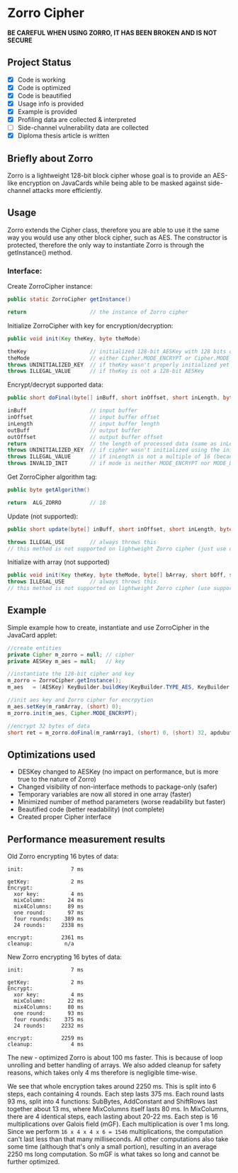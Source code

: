 # Zorro Cipher

**__BE CAREFUL WHEN USING ZORRO, IT HAS BEEN BROKEN AND IS NOT SECURE__**

## Project Status
- [x] Code is working
- [x] Code is optimized
- [x] Code is beautified
- [x] Usage info is provided
- [x] Example is provided
- [x] Profiling data are collected & interpreted
- [ ] Side-channel vulnerability data are collected
- [x] Diploma thesis article is written

## Briefly about Zorro
Zorro is a lightweight 128-bit block cipher whose goal is to provide an AES-like encryption on JavaCards
while being able to be masked against side-channel attacks more efficiently.

## Usage
Zorro extends the Cipher class, therefore you are able to use it the same way you would use any other block cipher, such as AES.
The constructor is protected, therefore the only way to instantiate Zorro is through the getInstance() method.
### Interface:
Create ZorroCipher instance:
````java
public static ZorroCipher getInstance()

return                    // the instance of Zorro cipher
````
Initialize ZorroCipher with key for encryption/decryption:
```` java
public void init(Key theKey, byte theMode)

theKey                    // initialized 128-bit AESKey with 128 bits of data
theMode                   // either Cipher.MODE_ENCRYPT or Cipher.MODE_DECRYPT
throws UNINITIALIZED_KEY  // if theKey wasn't properly initialized yet
throws ILLEGAL_VALUE      // if theKey is not a 128-bit AESKey
````
Encrypt/decrypt supported data:
````java
public short doFinal(byte[] inBuff, short inOffset, short inLength, byte[] outBuff, short outOffset)

inBuff                    // input buffer
inOffset                  // input buffer offset
inLength                  // input buffer length
outBuff                   // output buffer
outOffset                 // output buffer offset
return                    // the length of processed data (same as inLength if properly executed)
throws UNINITIALIZED_KEY  // if cipher wasn't initialized using the init() method.
throws ILLEGAL_VALUE      // if inLength is not a multiple of 16 (because Zorro is NOPAD)
throws INVALID_INIT       // if mode is neither MODE_ENCRYPT nor MODE_DECRYPT
````
Get ZorroCipher algorithm tag:
```` java
public byte getAlgorithm()

return  ALG_ZORRO         // 18
````
Update (not supported):
```` java
public short update(byte[] inBuff, short inOffset, short inLength, byte[] outBuff, short outOffset)

throws ILLEGAL_USE        // always throws this
// this method is not supported on lightweight Zorro cipher (just use doFinal)
````
Initialize with array (not supported)
```` java
public void init(Key theKey, byte theMode, byte[] bArray, short bOff, short bLen)
throws ILLEGAL_USE        // always throws this
// this method is not supported on lightweight Zorro cipher (use supported init)
````

## Example
Simple example how to create, instantiate and use ZorroCipher in the JavaCard applet:
```` java
//create entities
private Cipher m_zorro = null; // cipher
private AESKey m_aes = null;   // key

//instantiate the 128-bit cipher and key
m_zorro = ZorroCipher.getInstance();
m_aes   = (AESKey) KeyBuilder.buildKey(KeyBuilder.TYPE_AES, KeyBuilder.LENGTH_AES_128, false);

//init aes key and Zorro cipher for encrpytion
m_aes.setKey(m_ramArray, (short) 0);
m_zorro.init(m_aes, Cipher.MODE_ENCRYPT);

//encrypt 32 bytes of data
short ret = m_zorro.doFinal(m_ramArray1, (short) 0, (short) 32, apdubuf, ISO7816.OFFSET_CDATA);
````

## Optimizations used
* DESKey changed to AESKey (no impact on performance, but is more true to the nature of Zorro)
* Changed visibility of non-interface methods to package-only (safer)
* Temporary variables are now all stored in one array (faster)
* Minimized number of method parameters (worse readability but faster)
* Beautified code (better readability) (not complete)
* Created proper Cipher interface

## Performance measurement results

Old Zorro encrypting 16 bytes of data:
```
init:               7 ms

getKey:             2 ms
Encrypt:
  xor key:          4 ms
  mixColumn:       24 ms
  mix4Columns:     89 ms
  one round:       97 ms
  four rounds:    389 ms
  24 rounds:     2338 ms

encrypt:         2361 ms
cleanup:          n/a
```
New Zorro encrypting 16 bytes of data:
```
init:               7 ms

getKey:             2 ms
Encrypt:
  xor key:          4 ms
  mixColumn:       22 ms
  mix4Columns:     80 ms
  one round:       93 ms
  four rounds:    375 ms
  24 rounds:     2232 ms

encrypt:         2259 ms
cleanup:            4 ms
```
The new - optimized Zorro is about 100 ms faster. This is because of loop unrolling and better handling of arrays. We also added cleanup for safety reasons, which takes only 4 ms therefore is negligible time-wise.

We see that whole encryption takes around 2250 ms. This is split into 6 steps, each containing 4 rounds. Each step lasts 375 ms. Each round lasts 93 ms, split into 4 functions: SubBytes, AddConstant and ShiftRows last together about 13 ms, where MixColumns itself lasts 80 ms. In MixColumns, there are 4 identical steps, each lasting about 20-22 ms. Each step is 16 multiplications over Galois field (mGF). Each multiplication is over 1 ms long. Since we perform ``16 x 4 x 4 x 6 = 1546`` multiplications, the computation can't last less than that many milliseconds. All other computations also take some time (although that's only a small portion), resulting in an average 2250 ms long computation. So mGF is what takes so long and cannot be further optimized.
